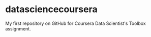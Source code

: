# datasciencecoursera
My first repository on GitHub for Coursera Data Scientist's Toolbox assignment.
